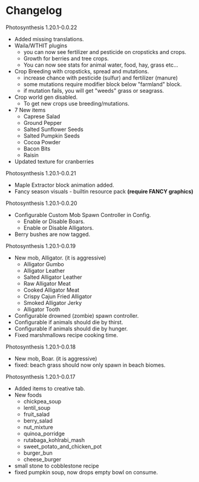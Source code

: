 # Changelog

Photosynthesis 1.20.1-0.0.22
- Added missing translations.
- Waila/WTHIT plugins
  - you can now see fertilizer and pesticide on cropsticks and crops.
  - Growth for berries and tree crops.
  - You can now see stats for animal water, food, hay, grass etc...
- Crop Breeding with cropsticks, spread and mutations.
  - increase chance with pesticide (sulfur) and fertilizer (manure)
  - some mutations require modifier block below "farmland" block.
  - if mutation fails, you will get "weeds" grass or seagrass.
- Crop world gen disabled. 
  - To get new crops use breeding/mutations.
- 7 New items
  - Caprese Salad
  - Ground Pepper
  - Salted Sunflower Seeds
  - Salted Pumpkin Seeds
  - Cocoa Powder
  - Bacon Bits
  - Raisin
- Updated texture for cranberries

Photosynthesis 1.20.1-0.0.21
- Maple Extractor block animation added.
- Fancy season visuals - builtin resource pack **(require FANCY graphics)**

Photosynthesis 1.20.1-0.0.20
- Configurable Custom Mob Spawn Controller in Config.
    - Enable or Disable Boars.
    - Enable or Disable Alligators.
- Berry bushes are now tagged.

Photosynthesis 1.20.1-0.0.19
- New mob, Alligator. (it is aggressive)
    - Alligator Gumbo
    - Alligator Leather
    - Salted Alligator Leather
    - Raw Alligator Meat
    - Cooked Alligator Meat
    - Crispy Cajun Fried Alligator
    - Smoked Alligator Jerky
    - Alligator Tooth
- Configurable drowned (zombie) spawn controller.
- Configurable if animals should die by thirst.
- Configurable if animals should die by hunger.
- Fixed marshmallows recipe cooking time.

Photosynthesis 1.20.1-0.0.18
- New mob, Boar. (it is aggressive)
- fixed: beach grass should now only spawn in beach biomes.

Photosynthesis 1.20.1-0.0.17
- Added items to creative tab.
- New foods
    - chickpea_soup
    - lentil_soup
    - fruit_salad
    - berry_salad
    - nut_mixture
    - quinoa_porridge
    - rutabaga_kohlrabi_mash
    - sweet_potato_and_chicken_pot
    - burger_bun
    - cheese_burger
- small stone to cobblestone recipe
- fixed pumpkin soup, now drops empty bowl on consume.
